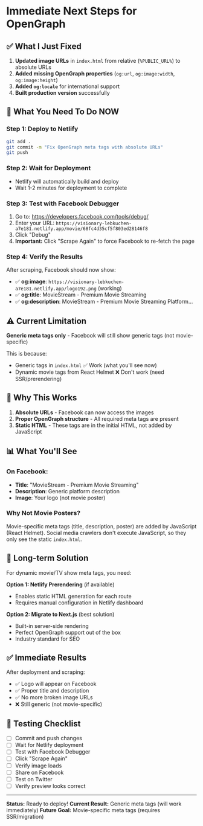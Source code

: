 # Immediate Next Steps for OpenGraph

## ✅ What I Just Fixed

1. **Updated image URLs** in `index.html` from relative (`%PUBLIC_URL%`) to absolute URLs
2. **Added missing OpenGraph properties** (`og:url`, `og:image:width`, `og:image:height`)
3. **Added `og:locale`** for international support
4. **Built production version** successfully

## 🚀 What You Need To Do NOW

### Step 1: Deploy to Netlify

```bash
git add .
git commit -m "Fix OpenGraph meta tags with absolute URLs"
git push
```

### Step 2: Wait for Deployment

- Netlify will automatically build and deploy
- Wait 1-2 minutes for deployment to complete

### Step 3: Test with Facebook Debugger

1. Go to: https://developers.facebook.com/tools/debug/
2. Enter your URL: `https://visionary-lebkuchen-a7e181.netlify.app/movie/68fc4d35cf5f803ed28146f8`
3. Click "Debug"
4. **Important:** Click "Scrape Again" to force Facebook to re-fetch the page

### Step 4: Verify the Results

After scraping, Facebook should now show:
- ✅ **og:image**: `https://visionary-lebkuchen-a7e181.netlify.app/logo192.png` (working)
- ✅ **og:title**: MovieStream - Premium Movie Streaming
- ✅ **og:description**: MovieStream - Premium Movie Streaming Platform...

## ⚠️ Current Limitation

**Generic meta tags only** - Facebook will still show generic tags (not movie-specific)

This is because:
- Generic tags in `index.html` ✅ Work (what you'll see now)
- Dynamic movie tags from React Helmet ❌ Don't work (need SSR/prerendering)

## 🎯 Why This Works

1. **Absolute URLs** - Facebook can now access the images
2. **Proper OpenGraph structure** - All required meta tags are present
3. **Static HTML** - These tags are in the initial HTML, not added by JavaScript

## 📊 What You'll See

### On Facebook:
- **Title**: "MovieStream - Premium Movie Streaming"
- **Description**: Generic platform description
- **Image**: Your logo (not movie poster)

### Why Not Movie Posters?

Movie-specific meta tags (title, description, poster) are added by JavaScript (React Helmet). Social media crawlers don't execute JavaScript, so they only see the static `index.html`.

## 🔄 Long-term Solution

For dynamic movie/TV show meta tags, you need:

**Option 1: Netlify Prerendering** (if available)
- Enables static HTML generation for each route
- Requires manual configuration in Netlify dashboard

**Option 2: Migrate to Next.js** (best solution)
- Built-in server-side rendering
- Perfect OpenGraph support out of the box
- Industry standard for SEO

## ✅ Immediate Results

After deployment and scraping:
- ✅ Logo will appear on Facebook
- ✅ Proper title and description
- ✅ No more broken image URLs
- ❌ Still generic (not movie-specific)

## 📝 Testing Checklist

- [ ] Commit and push changes
- [ ] Wait for Netlify deployment
- [ ] Test with Facebook Debugger
- [ ] Click "Scrape Again"
- [ ] Verify image loads
- [ ] Share on Facebook
- [ ] Test on Twitter
- [ ] Verify preview looks correct

---

**Status:** Ready to deploy!
**Current Result:** Generic meta tags (will work immediately)
**Future Goal:** Movie-specific meta tags (requires SSR/migration)
